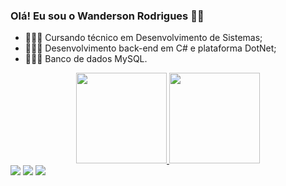 ### Olá! Eu sou o Wanderson Rodrigues 👋🏽

- 👨🏽‍💻 Cursando técnico em Desenvolvimento de Sistemas;
- 👨🏽‍💻 Desenvolvimento back-end em C# e plataforma DotNet;
- 👨🏽‍💻 Banco de dados MySQL.

<div align="center">
  <a href="https://github.com/Wandersonrp">
  <img height="145em" src="https://github-readme-stats.vercel.app/api?username=Wandersonrp&show_icons=true&theme=github_dark&include_all_commits=true&count_private=true"/>
  <img height="145em" src="https://github-readme-stats.vercel.app/api/top-langs/?username=Wandersonrp&layout=compact&langs_count=7&theme=github_dark"/>
</div>
<div>
    <a href="https://www.linkedin.com/in/wanderson-rodriguesp/" target="_blank"><img src="https://img.shields.io/badge/-LinkedIn-%230077B5?style=for-the-badge&logo=linkedin&logoColor=white" target="_blank"></a> 
    <a href="https://www.instagram.com/wanderson_rodriguesp/" target="_blank"><img src="https://img.shields.io/badge/-Instagram-%23E4405F?style=for-the-badge&logo=instagram&logoColor=white" target="_blank"></a>
     <a href = "mailto:wandersonrp.49@gmail.com"><img src="https://img.shields.io/badge/-Gmail-%23333?style=for-the-badge&logo=gmail&logoColor=white" target="_blank"></a>
  
<div>  
  
